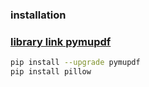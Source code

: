 ###  installation
### [library link pymupdf](https://pymupdf.readthedocs.io/en/latest/installation.html)
```bash
pip install --upgrade pymupdf
pip install pillow
```
